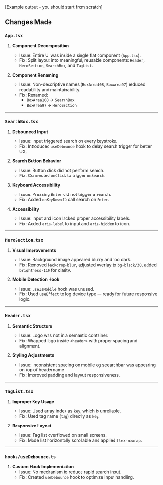 [Example output - you should start from scratch]

## Changes Made

### `App.tsx`

1. **Component Decomposition**
   - Issue: Entire UI was inside a single flat component (`App.tsx`).
   - Fix: Split layout into meaningful, reusable components: `Header`, `HeroSection`, `SearchBox`, and `TagList`.

2. **Component Renaming**
   - Issue: Non-descriptive names (`BoxArea108`, `BoxArea97`) reduced readability and maintainability.
   - Fix: Renamed:
     - `BoxArea108` → `SearchBox`
     - `BoxArea97` → `HeroSection`

---

### `SearchBox.tsx`

1. **Debounced Input**
   - Issue: Input triggered search on every keystroke.
   - Fix: Introduced `useDebounce` hook to delay search trigger for better UX.

2. **Search Button Behavior**
   - Issue: Button click did not perform search.
   - Fix: Connected `onClick` to trigger `onSearch`.

3. **Keyboard Accessibility**
   - Issue: Pressing `Enter` did not trigger a search.
   - Fix: Added `onKeyDown` to call search on `Enter`.

4. **Accessibility**
   - Issue: Input and icon lacked proper accessibility labels.
   - Fix: Added `aria-label` to input and `aria-hidden` to icon.

---

### `HeroSection.tsx`

1. **Visual Improvements**
   - Issue: Background image appeared blurry and too dark.
   - Fix: Removed `backdrop-blur`, adjusted overlay to `bg-black/30`, added `brightness-110` for clarity.

2. **Mobile Detection Hook**
   - Issue: `useIsMobile` hook was unused.
   - Fix: Used `useEffect` to log device type — ready for future responsive logic.

---

### `Header.tsx`

1. **Semantic Structure**
   - Issue: Logo was not in a semantic container.
   - Fix: Wrapped logo inside `<header>` with proper spacing and alignment.

2. **Styling Adjustments**
   - Issue: Inconsistent spacing on mobile eg seearchbar was appearing on top of headername
   - Fix: Improved padding and layout responsiveness.

---

### `TagList.tsx`

1. **Improper Key Usage**
   - Issue: Used array index as `key`, which is unreliable.
   - Fix: Used tag name (`tag`) directly as `key`.

2. **Responsive Layout**
   - Issue: Tag list overflowed on small screens.
   - Fix: Made list horizontally scrollable and applied `flex-nowrap`.

---

### `hooks/useDebounce.ts`

1. **Custom Hook Implementation**
   - Issue: No mechanism to reduce rapid search input.
   - Fix: Created `useDebounce` hook to optimize input handling.
